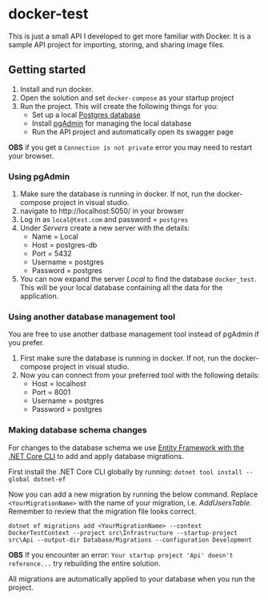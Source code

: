 # docker-test
This is just a small API I developed to get more familiar with Docker. It is a sample API project for importing, storing, and sharing image files. 



## Getting started
1. Install and run docker.
1. Open the solution and set `docker-compose` as your startup project
1. Run the project. This will create the following things for you:
   * Set up a local [Postgres database](https://www.postgresql.org/)
   * Install [pgAdmin](https://www.pgadmin.org/) for managing the local database
   * Run the API project and automatically open its swagger page
   
**OBS** if you get a `Connection is not private` error you may need to restart your browser. 

### Using pgAdmin
1. Make sure the database is running in docker. If not, run the docker-compose project in visual studio.
1. navigate to http://localhost:5050/ in your browser
1. Log in as `local@test.com` and password = `postgres`
1. Under _Servers_ create a new server with the details:
   * Name = Local
   * Host = postgres-db
   * Port = 5432
   * Username = postgres
   * Password = postgres
1. You can now expand the server _Local_ to find the database `docker_test`. This will be your local database containing all the data for the application. 


### Using another database management tool
You are free to use another datbase management tool instead of pgAdmin if you prefer. 

1. First make sure the database is running in docker. If not, run the docker-compose project in visual studio.
2. Now you can connect from your preferred tool with the following details:
   * Host = localhost
   * Port = 8001
   * Username = postgres
   * Password = postgres

### Making database schema changes
For changes to the database schema we use [Entity Framework with the .NET Core CLI](https://learn.microsoft.com/en-us/ef/core/managing-schemas/migrations/?tabs=dotnet-core-cli) to add and apply database migrations.

First install the .NET Core CLI globally by running: `dotnet tool install --global dotnet-ef`

Now you can add a new migration by running the below command. Replace `<YourMigrationName>` with the name of your migration, i.e. _AddUsersTable_. Remember to review that the migration file looks correct.
```shell
dotnet ef migrations add <YourMigrationName> --context DockerTestContext --project src\Infrastructure --startup-project src\Api --output-dir Database/Migrations --configuration Development
```
**OBS** If you encounter an error: `Your startup project 'Api' doesn't reference...` try rebuilding the entire solution.

All migrations are automatically applied to your database when you run the project.


